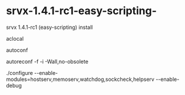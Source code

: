 # srvx-1.4.1-rc1-easy-scripting-
srvx 1.4.1-rc1 (easy-scripting)
install

aclocal

autoconf

autoreconf -f -i -Wall,no-obsolete

./configure  --enable-modules=hostserv,memoserv,watchdog,sockcheck,helpserv --enable-debug
